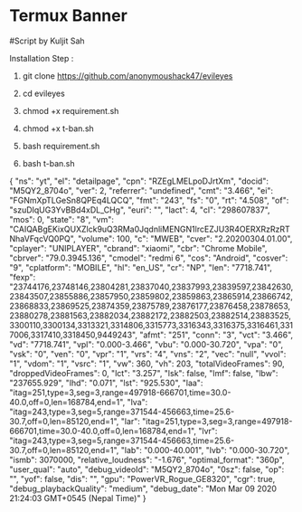 # Termux Banner
#Script by Kuljit Sah

Installation Step :

1) git clone https://github.com/anonymoushack47/evileyes


2) cd evileyes


3) chmod +x requirement.sh


4) chmod +x t-ban.sh


5) bash requirement.sh


6) bash t-ban.sh


{
  "ns": "yt",
  "el": "detailpage",
  "cpn": "RZEgLMELpoDJrtXm",
  "docid": "M5QY2_8704o",
  "ver": 2,
  "referrer": "undefined",
  "cmt": "3.466",
  "ei": "FGNmXpTLGeSn8QPEq4LQCQ",
  "fmt": "243",
  "fs": "0",
  "rt": "4.508",
  "of": "szuDIqUG3YvBBd4xDL_CHg",
  "euri": "",
  "lact": 4,
  "cl": "298607837",
  "mos": 0,
  "state": "8",
  "vm": "CAIQABgEKixQUXZlck9uQ3RMa0JqdnliMENGN1lrcEZJU3R4OERXRzRzRTNhaVFqcVQ0PQ",
  "volume": 100,
  "c": "MWEB",
  "cver": "2.20200304.01.00",
  "cplayer": "UNIPLAYER",
  "cbrand": "xiaomi",
  "cbr": "Chrome Mobile",
  "cbrver": "79.0.3945.136",
  "cmodel": "redmi 6",
  "cos": "Android",
  "cosver": "9",
  "cplatform": "MOBILE",
  "hl": "en_US",
  "cr": "NP",
  "len": "7718.741",
  "fexp": "23744176,23748146,23804281,23837040,23837993,23839597,23842630,23843507,23855886,23857950,23859802,23859863,23865914,23866742,23868833,23869525,23874359,23875789,23876177,23876458,23878653,23880278,23881563,23882034,23882172,23882503,23882514,23883525,3300110,3300134,3313321,3314806,3315773,3316343,3316375,3316461,3317006,3317410,3318450,9449243",
  "afmt": "251",
  "conn": "3",
  "vct": "3.466",
  "vd": "7718.741",
  "vpl": "0.000-3.466",
  "vbu": "0.000-30.720",
  "vpa": "0",
  "vsk": "0",
  "ven": "0",
  "vpr": "1",
  "vrs": "4",
  "vns": "2",
  "vec": "null",
  "vvol": "1",
  "vdom": "1",
  "vsrc": "1",
  "vw": 360,
  "vh": 203,
  "totalVideoFrames": 90,
  "droppedVideoFrames": 0,
  "lct": "3.257",
  "lsk": false,
  "lmf": false,
  "lbw": "237655.929",
  "lhd": "0.071",
  "lst": "925.530",
  "laa": "itag=251,type=3,seg=3,range=497918-666701,time=30.0-40.0,off=0,len=168784,end=1",
  "lva": "itag=243,type=3,seg=5,range=371544-456663,time=25.6-30.7,off=0,len=85120,end=1",
  "lar": "itag=251,type=3,seg=3,range=497918-666701,time=30.0-40.0,off=0,len=168784,end=1",
  "lvr": "itag=243,type=3,seg=5,range=371544-456663,time=25.6-30.7,off=0,len=85120,end=1",
  "lab": "0.000-40.001",
  "lvb": "0.000-30.720",
  "ismb": 3070000,
  "relative_loudness": "-1.676",
  "optimal_format": "360p",
  "user_qual": "auto",
  "debug_videoId": "M5QY2_8704o",
  "0sz": false,
  "op": "",
  "yof": false,
  "dis": "",
  "gpu": "PowerVR_Rogue_GE8320",
  "cgr": true,
  "debug_playbackQuality": "medium",
  "debug_date": "Mon Mar 09 2020 21:24:03 GMT+0545 (Nepal Time)"
}
